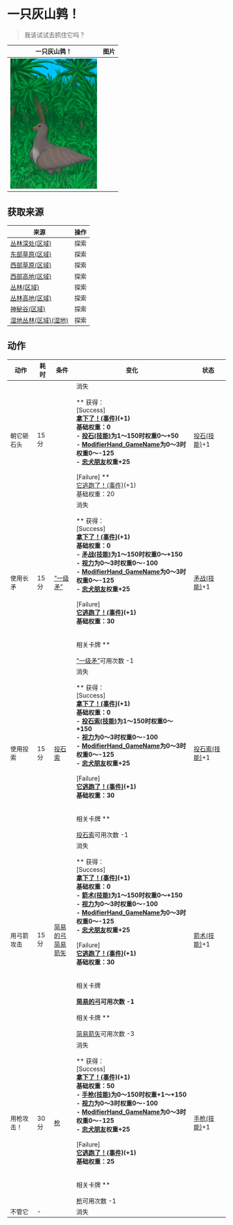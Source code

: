 # 一只灰山鹑！  
> 我该试试去抓住它吗？  
  
  一只灰山鹑！  |   图片   
 ----  |  ----:   
   |  <img decoding="async" src="Sprite/PartridgeEvent.png" href="a.md" style="max-width:300px;max-height:300px;">   
  
## 获取来源  
来源  |  操作  
----  |  ----  
[丛林深处(区域)](DeepJungle.md)  |  探索  
[东部草原(区域)](GrasslandsE.md)  |  探索  
[西部草原(区域)](GrasslandsW.md)  |  探索  
[西部高地(区域)](HighlandsWestern.md)  |  探索  
[丛林(区域)](Jungle.md)  |  探索  
[丛林高地(区域)](JungleHighlands.md)  |  探索  
[神秘谷(区域)](SecretValley.md)  |  探索  
[湿地丛林(区域)(湿地)](Wetlands.md)  |  探索  
## 动作  
动作  |  耗时  |  条件  |  变化  |  状态  
----  |  ----  |  ----  |  ----  |  ----  
朝它砸石头<br>  |  15分  |    |  消失<br><br>** 获得： **<br>** [Success] **<br>  [拿下了！(事件)](Event_PartridgeFightSuccess.md)(+1)<br>基础权重：0<br>- [投石(技能)](Skill_RockThrowing.md)为1～150时权重0～+50<br>- [ModifierHand_GameName](ModifierHand.md)为0～3时权重0～-125<br>- [忠犬朋友](DogFriend.md)权重+25<br><br>** [Failure] **<br>  [它逃跑了！(事件)](Event_PartridgeFightFailure.md)(+1)<br>基础权重：20<br>  |  [投石(技能)](Skill_RockThrowing.md)+1  
使用长矛<br>  |  15分  |  [“一级矛”](tag_Spear.md)  |  消失<br><br>** 获得： **<br>** [Success] **<br>  [拿下了！(事件)](Event_PartridgeFightSuccess.md)(+1)<br>基础权重：0<br>- [矛战(技能)](Skill_SpearFighting.md)为1～150时权重0～+150<br>- [视力](Myopia.md)为0～3时权重0～-100<br>- [ModifierHand_GameName](ModifierHand.md)为0～3时权重0～-125<br>- [忠犬朋友](DogFriend.md)权重+25<br><br>** [Failure] **<br>  [它逃跑了！(事件)](Event_PartridgeFightFailure.md)(+1)<br>基础权重：30<br><br><br>** 相关卡牌 **<br><br>[“一级矛”](tag_Spear.md)可用次数  -1  |  [矛战(技能)](Skill_SpearFighting.md)+1  
使用投索<br>  |  15分  |  [投石索](Sling.md)  |  消失<br><br>** 获得： **<br>** [Success] **<br>  [拿下了！(事件)](Event_PartridgeFightSuccess.md)(+1)<br>基础权重：0<br>- [投石索(技能)](Skill_Sling.md)为1～150时权重0～+150<br>- [视力](Myopia.md)为0～3时权重0～-100<br>- [ModifierHand_GameName](ModifierHand.md)为0～3时权重0～-125<br>- [忠犬朋友](DogFriend.md)权重+25<br><br>** [Failure] **<br>  [它逃跑了！(事件)](Event_PartridgeFightFailure.md)(+1)<br>基础权重：30<br><br><br>** 相关卡牌 **<br><br>[投石索](Sling.md)可用次数  -1  |  [投石索(技能)](Skill_Sling.md)+1  
用弓箭攻击<br>  |  15分  |  [简易的弓](BowRustic.md)<br>[简易箭矢](ArrowSimple.md)  |  消失<br><br>** 获得： **<br>** [Success] **<br>  [拿下了！(事件)](Event_PartridgeFightSuccess.md)(+1)<br>基础权重：0<br>- [箭术(技能)](Skill_Archery.md)为1～150时权重0～+150<br>- [视力](Myopia.md)为0～3时权重0～-100<br>- [ModifierHand_GameName](ModifierHand.md)为0～3时权重0～-125<br>- [忠犬朋友](DogFriend.md)权重+25<br><br>** [Failure] **<br>  [它逃跑了！(事件)](Event_PartridgeFightFailure.md)(+1)<br>基础权重：30<br><br><br>** 相关卡牌 **<br><br>[简易的弓](BowRustic.md)可用次数  -1<br><br>** 相关卡牌 **<br><br>[简易箭矢](ArrowSimple.md)可用次数  -3  |  [箭术(技能)](Skill_Archery.md)+1  
用枪攻击！<br>  |  30分  |  [枪](Gun.md)  |  消失<br><br>** 获得： **<br>** [Success] **<br>  [拿下了！(事件)](Event_PartridgeFightSuccess.md)(+1)<br>基础权重：50<br>- [手枪(技能)](Skill_Handguns.md)为0～150时权重+1～+150<br>- [视力](Myopia.md)为0～3时权重0～-100<br>- [ModifierHand_GameName](ModifierHand.md)为0～3时权重0～-125<br>- [忠犬朋友](DogFriend.md)权重+25<br><br>** [Failure] **<br>  [它逃跑了！(事件)](Event_PartridgeFightFailure.md)(+1)<br>基础权重：25<br><br><br>** 相关卡牌 **<br><br>[枪](Gun.md)可用次数  -1  |  [手枪(技能)](Skill_Handguns.md)+1  
不管它<br>  |  -  |    |  消失  |    
